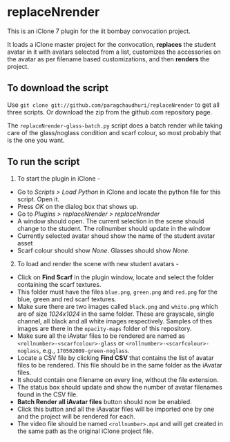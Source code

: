 # replaceNrender
This is an iClone 7 plugin for the iit bombay convocation project. 

It loads a iClone master project for the convocation, **replaces** the student avatar in it with avatars selected from a list, customizes the accessories on the avatar as per filename based customizations, and then **renders** the project.

## To download the script
Use
`git clone git://github.com/paragchaudhuri/replaceNrender`
to get all three scripts. Or download the zip from the github.com repository page.

The `replaceNrender-glass-batch.py` script does a batch render while taking care of the glass/noglass condition and scarf colour, so most probably that is the one you want. 

## To run the script

1. To start the plugin in iClone -
- Go to *Scripts > Load Python* in iClone and locate the python file for this script. Open it.
- Press *OK* on the dialog box that shows up.
- Go to *Plugins > replaceNrender > replaceNrender*
- A window should open. The current selection in the scene should change to the student. The rollnumber should update in the window
- Currently selected avatar shoud show the name of the student avatar asset
- Scarf colour should show *None*. Glasses should show *None*.


2. To load and render the scene with new student avatars -
- Click on **Find Scarf** in the plugin window, locate and select the folder containing the scarf textures.
- This folder must have the files `blue.png`, `green.png` and `red.png` for the blue, green and red scarf textures. 
- Make sure there are two images called `black.png` and `white.png` which are of size *1024x1024* in the same folder. These are grayscale, single channel, all black and all white images respectively. Samples of thes images are there in the `opacity-maps` folder of this repository.
- Make sure all the iAvatar files to be rendered are named as `<rollnumber>-<scarfcolour>-glass` or `<rollnumber>-<scarfcolour>-noglass`, e.g., `170502009-green-noglass`.
- Locate a CSV file by clicking **Find CSV** that contains the list of avatar files to be rendered. This file should be in the same folder as the iAvatar files.
- It should contain one filename on every line, without the file extension.
- The status box should update and show the number of avatar filenames found in the CSV file.
- **Batch Render all iAvatar files** button should now be enabled.
- Click this button and all the iAavatar files will be imported one by one and the project will be rendered for each.
- The video file should be named `<rollnumber>.mp4` and will get created in the same path as the original iClone project file.

